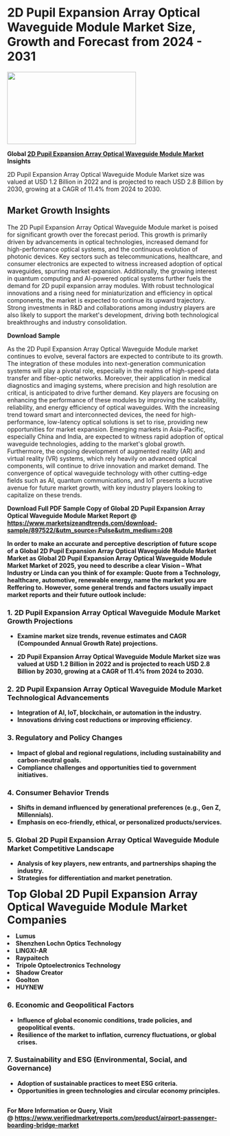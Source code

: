 <H1>2D Pupil Expansion Array Optical Waveguide Module Market Size, Growth and Forecast from 2024 - 2031</H1><img class="aligncenter size-medium wp-image-584254" src="https://thirdeyenews.in/wp-content/uploads/2024/09/Global-Market-Research-300x168.jpeg" alt="" width="300" height="168" /><p><strong>Global&nbsp;<a href="https://www.marketsizeandtrends.com/download-sample/897522/&amp;utm_source=Pulse&amp;utm_medium=208">2D Pupil Expansion Array Optical Waveguide Module Market</a> Insights</strong></p><p>2D Pupil Expansion Array Optical Waveguide Module Market size was valued at USD 1.2 Billion in 2022 and is projected to reach USD 2.8 Billion by 2030, growing at a CAGR of 11.4% from 2024 to 2030.</p><p><h2>Market Growth Insights</h2> <p>The 2D Pupil Expansion Array Optical Waveguide Module market is poised for significant growth over the forecast period. This growth is primarily driven by advancements in optical technologies, increased demand for high-performance optical systems, and the continuous evolution of photonic devices. Key sectors such as telecommunications, healthcare, and consumer electronics are expected to witness increased adoption of optical waveguides, spurring market expansion. Additionally, the growing interest in quantum computing and AI-powered optical systems further fuels the demand for 2D pupil expansion array modules. With robust technological innovations and a rising need for miniaturization and efficiency in optical components, the market is expected to continue its upward trajectory. Strong investments in R&D and collaborations among industry players are also likely to support the market's development, driving both technological breakthroughs and industry consolidation.</p> <p><strong>Download Sample</strong></p> <p>As the 2D Pupil Expansion Array Optical Waveguide Module market continues to evolve, several factors are expected to contribute to its growth. The integration of these modules into next-generation communication systems will play a pivotal role, especially in the realms of high-speed data transfer and fiber-optic networks. Moreover, their application in medical diagnostics and imaging systems, where precision and high resolution are critical, is anticipated to drive further demand. Key players are focusing on enhancing the performance of these modules by improving the scalability, reliability, and energy efficiency of optical waveguides. With the increasing trend toward smart and interconnected devices, the need for high-performance, low-latency optical solutions is set to rise, providing new opportunities for market expansion. Emerging markets in Asia-Pacific, especially China and India, are expected to witness rapid adoption of optical waveguide technologies, adding to the market's global growth. Furthermore, the ongoing development of augmented reality (AR) and virtual reality (VR) systems, which rely heavily on advanced optical components, will continue to drive innovation and market demand. The convergence of optical waveguide technology with other cutting-edge fields such as AI, quantum communications, and IoT presents a lucrative avenue for future market growth, with key industry players looking to capitalize on these trends.</p> <p><strong></p><p><span class=""><strong>Download Full PDF Sample Copy of Global 2D Pupil Expansion Array Optical Waveguide Module Market Report</strong> @ <a href="https://www.marketsizeandtrends.com/download-sample/897522/&amp;utm_source=Pulse&amp;utm_medium=208" target="_blank">https://www.marketsizeandtrends.com/download-sample/897522/&amp;utm_source=Pulse&amp;utm_medium=208</a></span></p><p>In order to make an accurate and perceptive description of future scope of a Global&nbsp;2D Pupil Expansion Array Optical Waveguide Module Market Market as Global&nbsp;2D Pupil Expansion Array Optical Waveguide Module Market Market of 2025, you need to describe a clear Vision &ndash; What Industry or Linda can you think of for example: Quote from a Technology, healthcare, automotive, renewable energy, name the market you are Reffering to. However, some general trends and factors usually impact market reports and their future outlook include:</p><h3>1.&nbsp;<strong>2D Pupil Expansion Array Optical Waveguide Module Market Growth Projections</strong></h3><ul><li>Examine market size trends, revenue estimates and CAGR (Compounded Annual Growth Rate) projections.</li><li><p>2D Pupil Expansion Array Optical Waveguide Module Market size was valued at USD 1.2 Billion in 2022 and is projected to reach USD 2.8 Billion by 2030, growing at a CAGR of 11.4% from 2024 to 2030.</p></li></ul><h3>2.&nbsp;<strong>2D Pupil Expansion Array Optical Waveguide Module Market Technological Advancements</strong></h3><ul><li>Integration of AI, IoT, blockchain, or automation in the industry.</li><li>Innovations driving cost reductions or improving efficiency.</li></ul><h3>3.&nbsp;<strong>Regulatory and Policy Changes</strong></h3><ul><li>Impact of global and regional regulations, including sustainability and carbon-neutral goals.</li><li>Compliance challenges and opportunities tied to government initiatives.</li></ul><h3>4.&nbsp;<strong>Consumer Behavior Trends</strong></h3><ul><li>Shifts in demand influenced by generational preferences (e.g., Gen Z, Millennials).</li><li>Emphasis on eco-friendly, ethical, or personalized products/services.</li></ul><h3>5.&nbsp;<strong>Global 2D Pupil Expansion Array Optical Waveguide Module Market Competitive Landscape</strong></h3><ul><li>Analysis of key players, new entrants, and partnerships shaping the industry.</li><li>Strategies for differentiation and market penetration.</li></ul><p data-pm-slice="1 1 []"><span style="color: inherit; font-family: inherit; font-size: 25px;">Top Global 2D Pupil Expansion Array Optical Waveguide Module Market Companies</span></p><div class="" data-test-id=""><p><li>Lumus</li><li> Shenzhen Lochn Optics Technology</li><li> LINGXI-AR</li><li> Raypaitech</li><li> Tripole Optoelectronics Technology</li><li> Shadow Creator</li><li> Goolton</li><li> HUYNEW</li></p></div><h3>6.&nbsp;<strong>Economic and Geopolitical Factors</strong></h3><ul><li>Influence of global economic conditions, trade policies, and geopolitical events.</li><li>Resilience of the market to inflation, currency fluctuations, or global crises.</li></ul><h3>7.&nbsp;<strong>Sustainability and ESG (Environmental, Social, and Governance)</strong></h3><ul><li>Adoption of sustainable practices to meet ESG criteria.</li><li>Opportunities in green technologies and circular economy principles.</li></ul><h2><strong style="font-size: 14px;">For More Information or Query, Visit @&nbsp;</strong><a style="background-color: #ffffff; font-size: 14px;" href="https://www.marketsizeandtrends.com/report/2d-pupil-expansion-array-optical-waveguide-module-market/" target="_blank">https://www.verifiedmarketreports.com/product/airport-passenger-boarding-bridge-market</a></h2>
